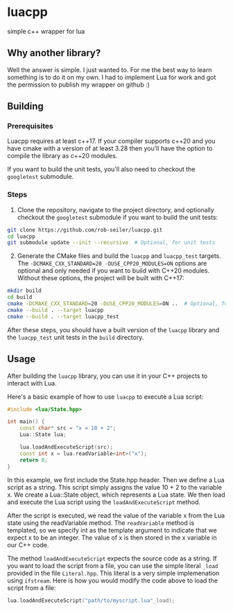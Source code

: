 # luacpp
simple c++ wrapper for lua

## Why another library?
Well the answer is simple. I just wanted to. For me the best way to learn something is to do it on my own. I had to implement Lua for work and got the permission to publish my wrapper on github :)

## Building
### Prerequisites

Luacpp requires at least c++17. If your compiler supports c++20 and you have cmake with a version of at least 3.28 then you'll have the option to compile the library as c++20 modules.

If you want to build the unit tests, you'll also need to checkout the `googletest` submodule.

### Steps

1. Clone the repository, navigate to the project directory, and optionally checkout the `googletest` submodule if you want to build the unit tests:

```bash
git clone https://github.com/rob-seiler/luacpp.git
cd luacpp
git submodule update --init --recursive  # Optional, for unit tests
```

2. Generate the CMake files and build the `luacpp` and `luacpp_test` targets. The `-DCMAKE_CXX_STANDARD=20 -DUSE_CPP20_MODULES=ON` options are optional and only needed if you want to build with C++20 modules. Without these options, the project will be built with C++17:

```bash
mkdir build
cd build
cmake -DCMAKE_CXX_STANDARD=20 -DUSE_CPP20_MODULES=ON ..  # Optional, for C++20 modules
cmake --build . --target luacpp
cmake --build . --target luacpp_test
```

After these steps, you should have a built version of the `luacpp` library and the `luacpp_test` unit tests in the `build` directory.

## Usage
After building the `luacpp` library, you can use it in your C++ projects to interact with Lua.

Here's a basic example of how to use `luacpp` to execute a Lua script:

```cpp
#include <lua/State.hpp>

int main() {
	const char* src = "x = 10 + 2";
	Lua::State lua;

	lua.loadAndExecuteScript(src);
	const int x = lua.readVariable<int>("x");
	return 0;
}
```
In this example, we first include the State.hpp header. Then we define a Lua script as a string. This script simply assigns the value 10 + 2 to the variable x. We create a Lua::State object, which represents a Lua state. We then load and execute the Lua script using the `loadAndExecuteScript` method.

After the script is executed, we read the value of the variable x from the Lua state using the readVariable method. The `readVariable` method is templated, so we specify int as the template argument to indicate that we expect x to be an integer. The value of x is then stored in the x variable in our C++ code.

The method `loadAndExecuteScript` expects the source code as a string. If you want to load the script from a file, you can use the simple literal `_load` provided in the file `Literal.hpp`. This literal is a very simple implemenation using `ifstream`. Here is how you would modify the code above to load the script from a file:
```c++
lua.loadAndExecuteScript("path/to/myscript.lua"_load);
```
